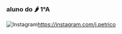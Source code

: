### aluno do 🌶️ 1°A

![Instagram](https://img.shields.io/badge/Isntagram-E4405F?style=for-the-badge&logo=instagram&logoColor=black)https://instagram.com/j.petrico

